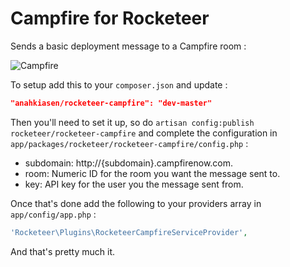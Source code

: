 # Campfire for Rocketeer

Sends a basic deployment message to a Campfire room :

![Campfire](http://i.imgur.com/iIzpvyr.png)

To setup add this to your `composer.json` and update :

```json
"anahkiasen/rocketeer-campfire": "dev-master"
```

Then you'll need to set it up, so do `artisan config:publish rocketeer/rocketeer-campfire` and complete the configuration in `app/packages/rocketeer/rocketeer-campfire/config.php` :

- subdomain: http://{subdomain}.campfirenow.com.
- room: Numeric ID for the room you want the message sent to.
- key: API key for the user you the message sent from.

Once that's done add the following to your providers array in `app/config/app.php` :

```php
'Rocketeer\Plugins\RocketeerCampfireServiceProvider',
```

And that's pretty much it.
